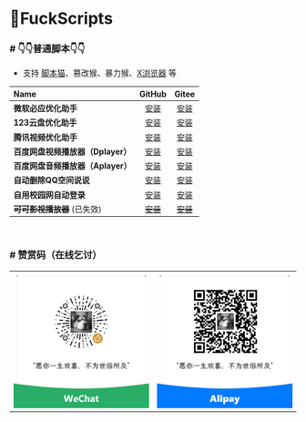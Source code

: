 # 🌈FuckScripts

###  \# **👇👇普通脚本👇👇**

- 支持 [脚本猫](https://docs.scriptcat.org)、篡改猴、暴力猴、[X浏览器](https://www.xbext.com) 等

| Name | GitHub | Gitee |
|:---|:---:|:---:|
| **微软必应优化助手** | [安装](https://raw.githubusercontent.com/geoisam/FuckScripts/main/gm/微软必应优化助手.user.js) | [安装](https://gitee.com/geoisam/FuckScripts/raw/main/gm/微软必应优化助手.user.js) |
| **123云盘优化助手** | [安装](https://raw.githubusercontent.com/geoisam/FuckScripts/main/gm/123云盘优化助手.user.js) | [安装](https://gitee.com/geoisam/FuckScripts/raw/main/gm/123云盘优化助手.user.js) |
| **腾讯视频优化助手** | [安装](https://raw.githubusercontent.com/geoisam/FuckScripts/main/gm/腾讯视频优化助手.user.js) | [安装](https://gitee.com/geoisam/FuckScripts/raw/main/gm/腾讯视频优化助手.user.js) |
| **百度网盘视频播放器（Dplayer）** | [安装](https://raw.githubusercontent.com/geoisam/FuckScripts/main/gm/百度网盘视频播放器（改）.user.js) | [安装](https://gitee.com/geoisam/FuckScripts/raw/main/gm/百度网盘视频播放器（改）.user.js) |
| **百度网盘音频播放器（Aplayer）** | [安装](https://raw.githubusercontent.com/geoisam/FuckScripts/main/gm/百度网盘音频播放器（改）.user.js) | [安装](https://gitee.com/geoisam/FuckScripts/raw/main/gm/百度网盘音频播放器（改）.user.js) |
| **自动删除QQ空间说说** | [安装](https://raw.githubusercontent.com/geoisam/FuckScripts/main/gm/自动删除QQ空间说说.user.js) | [安装](https://gitee.com/geoisam/FuckScripts/raw/main/gm/自动删除QQ空间说说.user.js) |
| **自用校园网自动登录** | [安装](https://raw.githubusercontent.com/geoisam/FuckScripts/main/gm/自用校园网自动登录.user.js) | [安装](https://gitee.com/geoisam/FuckScripts/raw/main/gm/自用校园网自动登录.user.js) |
| ~~**可可影视播放器**~~ (已失效) | [~~安装~~](https://raw.githubusercontent.com/geoisam/FuckScripts/main/gm/可可影视播放器.user.js) | [~~安装~~](https://gitee.com/geoisam/FuckScripts/raw/main/gm/可可影视播放器.user.js) |

<br>

### \# 赞赏码（在线乞讨）

<table>
<tr>
<td><a>
<img src="../images/wechat.jpg">
</a></td>
<td><a>
<img src="../images/alipay.jpg">
</a></td>
</tr>
</table>
